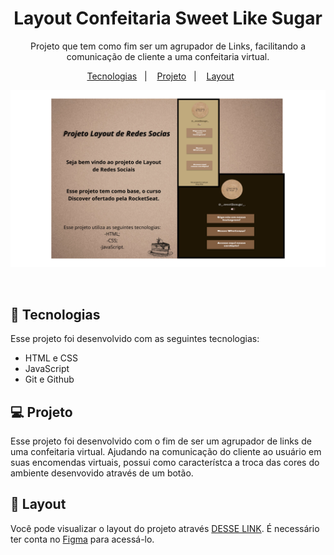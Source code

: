 <h1 align="center"> Layout Confeitaria Sweet Like Sugar </h1>

<p align="center">
Projeto que tem como fim ser um agrupador de Links, facilitando a comunicação de cliente a uma confeitaria virtual.
</p>

<p align="center">
  <a href="#-tecnologias">Tecnologias</a>&nbsp;&nbsp;&nbsp;|&nbsp;&nbsp;&nbsp;
  <a href="#-projeto">Projeto</a>&nbsp;&nbsp;&nbsp;|&nbsp;&nbsp;&nbsp;
  <a href="#-layout">Layout</a>&nbsp;&nbsp;&nbsp;&nbsp;&nbsp;&nbsp;
</p>

<p align="center">
  <img alt="License" src="./img/Apresentação.Github.png">
</p>

<br>

## 🚀 Tecnologias

Esse projeto foi desenvolvido com as seguintes tecnologias:

- HTML e CSS
- JavaScript
- Git e Github

## 💻 Projeto

Esse projeto foi desenvolvido com o fim de ser um agrupador de links de uma confeitaria virtual. Ajudando na comunicação do cliente ao usuário em suas encomendas virtuais, possui como característca a troca das cores do ambiente desenvovido através de um botão.

## 🔖 Layout

Você pode visualizar o layout do projeto através [DESSE LINK](https://www.figma.com/design/4qIqawIATsd4zTHASyHx3C/Projeto-Layout?node-id=0-1&p=f&t=6s1QnLcTYPrIjkCl-0). É necessário ter conta no [Figma](https://figma.com) para acessá-lo.



